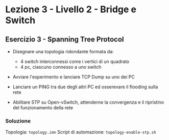 # Lezione 3 - Livello 2 - Bridge e Switch 

## Esercizio 3 - Spanning Tree Protocol 
- Disegnare una topologia ridondante formata da: 
	- 4 switch interconnessi come i vertici di un quadrato
	- 4 pc, ciascuno connesso a uno switch

- Avviare l'esperimento e lanciare TCP Dump su uno dei PC
- Lanciare un PING tra due degli altri PC ed osserevare il flooding sulla rete
- Abilitare STP su Open-vSwitch, attenderne la convergenza e il ripristino del funzionamento della rete

### Soluzione
Topologia: `topology.imn`
Script di automazione: `topology-enable-stp.sh`
